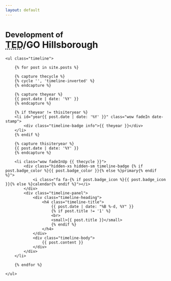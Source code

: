 ```yaml
---
layout: default
---
```


<div class="jumbotron" id="mainJumbo">
	<div class="container">
		<h1 class="text-center">
			<small>Development of </small><br>
			<abbr title="Transportation for Economic Development">TED</abbr>/GO Hillsborough
		</h1>
	</div>
</div>


<div class="container">

	<ul class="timeline">

		{% for post in site.posts %}

		{% capture thecycle %}
		{% cycle '', 'timeline-inverted' %}
		{% endcapture %}

		{% capture theyear %}
		{{ post.date | date: '%Y' }}
		{% endcapture %}

		{% if theyear != thisiteryear %}
		<li id="year{{ post.date | date: '%Y' }}" class="wow fadeIn date-stamp">
			<div class="timeline-badge info">{{ theyear }}</div>
		</li>
		{% endif %}

		{% capture thisiteryear %}
		{{ post.date | date: '%Y' }}
		{% endcapture %}

		<li class="wow fadeInUp {{ thecycle }}">
			<div class="hidden-xs hidden-sm timeline-badge {% if post.badge_color %}{{ post.badge_color }}{% else %}primary{% endif %}">
				<i class="fa fa-{% if post.badge_icon %}{{ post.badge_icon }}{% else %}calendar{% endif %}"></i>
			</div>
			<div class="timeline-panel">
				<div class="timeline-heading">
					<h4 class="timeline-title">
						{{ post.date | date: "%B %-d, %Y" }}
						{% if post.title != '1' %}
						<br>
						<small>{{ post.title }}</small>
						{% endif %}
					</h4>
				</div>
				<div class="timeline-body">
					{{ post.content }}
				</div>
			</div>
		</li>

		{% endfor %}

	</ul>
</div>